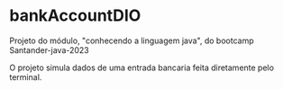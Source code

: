 # bankAccountDIO
Projeto do módulo, "conhecendo a linguagem java", do bootcamp Santander-java-2023


O projeto simula dados de uma entrada bancaria feita diretamente pelo terminal.
